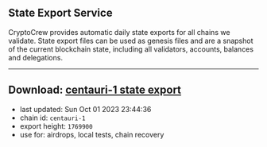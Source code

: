 ## State Export Service
CryptoCrew provides automatic daily state exports for all chains we validate. State export files can be used as genesis files and are a snapshot of the current blockchain state, including all validators, accounts, balances and delegations.

---
**Download: [centauri-1 state export](https://dl.ccvalidators.com/SERVICE/composable/centauri-1_export_1769900.json)**
---

- last updated: Sun Oct 01 2023 23:44:36
- chain id: `centauri-1`
- export height: `1769900`
- use for: airdrops, local tests, chain recovery
